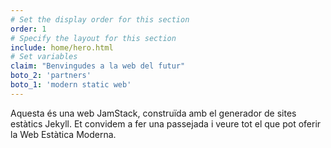 ```yaml
---
# Set the display order for this section
order: 1
# Specify the layout for this section
include: home/hero.html
# Set variables
claim: "Benvingudes a la web del futur"
boto_2: 'partners'
boto_1: 'modern static web'
---
```

Aquesta és una web JamStack, construïda amb el generador de sites estàtics Jekyll. Et convidem a fer una passejada i veure tot el que pot oferir la Web Estàtica Moderna.
